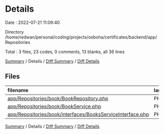 # Details

Date : 2022-07-21 11:09:40

Directory /home/redwan/personal/coding/projects/osboha/certificates/backend/app/Repositories

Total : 3 files,  23 codes, 0 comments, 13 blanks, all 36 lines

[Summary](results.md) / Details / [Diff Summary](diff.md) / [Diff Details](diff-details.md)

## Files
| filename | language | code | comment | blank | total |
| :--- | :--- | ---: | ---: | ---: | ---: |
| [app/Repositories/book/BookRepository.php](/app/Repositories/book/BookRepository.php) | PHP | 9 | 0 | 6 | 15 |
| [app/Repositories/book/BookService.php](/app/Repositories/book/BookService.php) | PHP | 8 | 0 | 3 | 11 |
| [app/Repositories/book/interfaces/BooksServiceInterface.php](/app/Repositories/book/interfaces/BooksServiceInterface.php) | PHP | 6 | 0 | 4 | 10 |

[Summary](results.md) / Details / [Diff Summary](diff.md) / [Diff Details](diff-details.md)